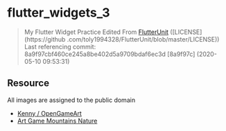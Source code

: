 # flutter_widgets_3

> My Flutter Widget Practice
> Edited From [FlutterUnit](https://github.com/toly1994328/FlutterUnit) \([LICENSE](https://github
.com/toly1994328/FlutterUnit/blob/master/LICENSE)\)
> Last referencing commit: 8a9f97cbf460ce245a8be402d5a9709bdaf6ec3d [8a9f97c] (2020-05-10 09:53:31)

## Resource

All images are assigned to the public domain

- [Kenny / OpenGameArt](https://opengameart.org/users/kenney?page=1)
- [Art Game Mountains Nature](https://www.pexels.com/photo/art-game-mountains-nature-92118/)
